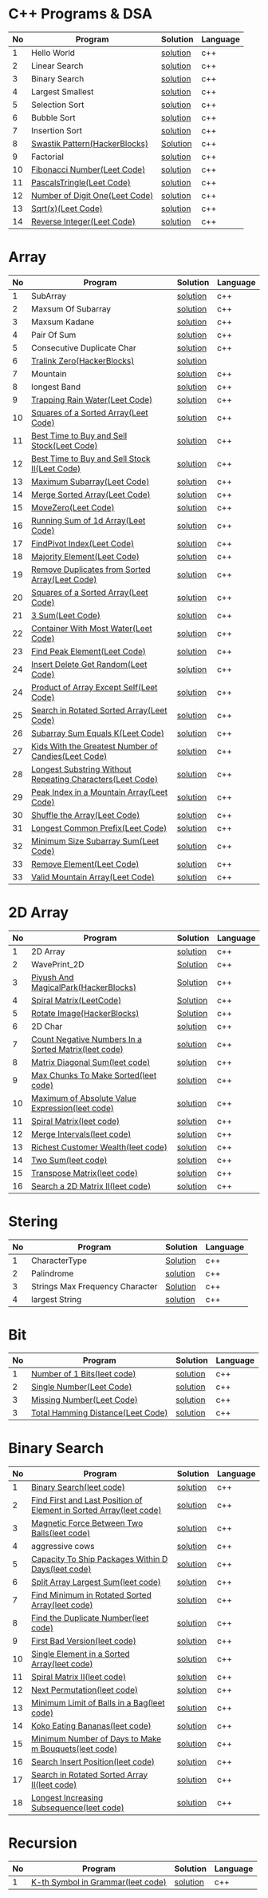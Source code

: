 # C++ Programs & DSA
 
 
No | Program | Solution | Language 
---|---------|----------|---------
1  | Hello World |[solution](https://github.com/Ashvin0740/C-Cpp-Programs/blob/main/C%2B%2B%20program/HelloWorld.cpp) | c++
2  | Linear Search |[solution](https://github.com/Ashvin0740/C-Cpp-Programs/blob/main/C%2B%2B%20program/Linear_search.cpp) | c++
3  | Binary Search |[solution](https://github.com/Ashvin0740/C-Cpp-Programs/blob/main/C%2B%2B%20program/binary_search.cpp) | c++
4  | Largest Smallest |[solution](https://github.com/Ashvin0740/C-Cpp-Programs/blob/main/C%2B%2B%20program/largest_smallest.cpp) | c++
5  | Selection Sort |[solution](https://github.com/Ashvin0740/C-Cpp-Programs/blob/main/C%2B%2B%20program/selection_sort.cpp) | c++
6  | Bubble Sort |[solution](https://github.com/Ashvin0740/C-Cpp-Programs/blob/main/C%2B%2B%20program/bubble_sort.cpp) | c++
7  | Insertion Sort |[solution](https://github.com/Ashvin0740/C-Cpp-Programs/blob/main/C%2B%2B%20program/insertion_sort.cpp) | c++
8  | [Swastik Pattern(HackerBlocks)](https://hack.codingblocks.com/app/practice/6/1055/problem) |[Solution](https://github.com/Ashvin0740/C-Cpp-Programs/blob/main/C%2B%2B%20program/insertion_sort.cpp) | c++
9  | Factorial |[solution](https://github.com/Ashvin0740/C-Cpp-Programs/blob/main/C%2B%2B%20program/Factorial.cpp) | c++
10  | [Fibonacci Number(Leet Code)](https://leetcode.com/problems/fibonacci-number/)|[solution](https://github.com/Ashvin0740/C-Cpp-Programs/blob/main/C%2B%2B%20program/FibonacciNumber.cpp) | c++
11  | [PascalsTringle(Leet Code)](https://leetcode.com/problems/pascals-triangle/)|[solution](https://github.com/Ashvin0740/C-Cpp-Programs/blob/main/C%2B%2B%20program/PascalsTringle.cpp) | c++
12  | [Number of Digit One(Leet Code)](https://leetcode.com/problems/number-of-digit-one/)|[solution](https://github.com/Ashvin0740/C-Cpp-Programs/blob/main/C%2B%2B%20program/NumberofDigitOne.cpp) | c++
13  | [Sqrt(x)(Leet Code)](https://leetcode.com/problems/sqrtx/)|[solution](https://github.com/Ashvin0740/C-Cpp-Programs/blob/main/C%2B%2B%20program/Squr_X.cpp) | c++
14  | [Reverse Integer(Leet Code)](https://leetcode.com/problems/reverse-integer/)|[solution](https://github.com/Ashvin0740/C-Cpp-Programs/blob/main/C%2B%2B%20program/Reverse_Integer.cpp) | c++
# Array

No | Program | Solution | Language 
---|---------|----------|---------
1  | SubArray |[solution](https://github.com/Ashvin0740/C-Cpp-Programs/blob/main/C%2B%2B%20program/Sunarray.cpp) | c++
2  | Maxsum Of Subarray |[solution](https://github.com/Ashvin0740/C-Cpp-Programs/blob/main/C%2B%2B%20program/Maxsum_of_sunarray.cpp) | c++
3  | Maxsum Kadane |[solution](https://github.com/Ashvin0740/C-Cpp-Programs/blob/main/C%2B%2B%20program/Maxsum_Kadane.cpp) | c++
4  | Pair Of Sum |[solution](https://github.com/Ashvin0740/C-Cpp-Programs/blob/main/C%2B%2B%20program/pairofsum.cpp) | c++
5  | Consecutive Duplicate Char |[solution](https://github.com/Ashvin0740/C-Cpp-Programs/blob/main/C%2B%2B%20program/consecutive_duplicate_char.cpp) | c++
6  | [Tralink Zero(HackerBlocks)](https://hack.codingblocks.com/app/practice/6/1041/problem) | [solution](https://github.com/Ashvin0740/C-Cpp-Programs/blob/main/C%2B%2B%20program/TrailingZeroes.cpp)
7  | Mountain |[solution](https://github.com/Ashvin0740/C-Cpp-Programs/blob/main/C%2B%2B%20program/Mountain.cpp) | c++
8  | longest Band |[solution](https://github.com/Ashvin0740/C-Cpp-Programs/blob/main/C%2B%2B%20program/longestBand.cpp) | c++
9 | [Trapping Rain Water(Leet Code)](https://leetcode.com/problems/trapping-rain-water/) |[solution](https://github.com/Ashvin0740/C-Cpp-Programs/blob/main/C%2B%2B%20program/rainsWater.cpp) | c++
10 | [ Squares of a Sorted Array(Leet Code)](https://leetcode.com/problems/squares-of-a-sorted-array/) |[solution](https://github.com/Ashvin0740/C-Cpp-Programs/blob/main/C%2B%2B%20program/sortedSquare.cpp) | c++
11 | [ Best Time to Buy and Sell Stock(Leet Code)](https://leetcode.com/problems/best-time-to-buy-and-sell-stock/) |[solution](https://github.com/Ashvin0740/C-Cpp-Programs/blob/main/C%2B%2B%20program/BestTimetoBuyandSellStock.cpp) | c++
12| [ Best Time to Buy and Sell Stock II(Leet Code)](https://leetcode.com/problems/best-time-to-buy-and-sell-stock-ii/) |[solution](https://github.com/Ashvin0740/C-Cpp-Programs/blob/main/C%2B%2B%20program/BestTimetoBuyandSellStockII.cpp) | c++
13 | [ Maximum Subarray(Leet Code)](https://leetcode.com/problems/maximum-subarray/) |[solution](https://github.com/Ashvin0740/C-Cpp-Programs/blob/main/C%2B%2B%20program/MaximumSubarray.cpp) | c++
14 | [ Merge Sorted Array(Leet Code)](https://leetcode.com/problems/merge-sorted-array/) |[solution](https://github.com/Ashvin0740/C-Cpp-Programs/blob/main/C%2B%2B%20program/MergeSortedArray.cpp) | c++
15 |[MoveZero(Leet Code)](https://leetcode.com/problems/move-zeroes/) |[solution](https://github.com/Ashvin0740/C-Cpp-Programs/blob/main/C%2B%2B%20program/MoveZero.cpp) | c++
16 |[Running Sum of 1d Array(Leet Code)](https://leetcode.com/problems/running-sum-of-1d-array/) |[solution](https://github.com/Ashvin0740/C-Cpp-Programs/blob/main/C%2B%2B%20program/RunningSumof1dArray.cpp) | c++
17 |[FindPivot Index(Leet Code)](https://leetcode.com/problems/find-pivot-index/) |[solution](https://github.com/Ashvin0740/C-Cpp-Programs/blob/main/C%2B%2B%20program/FindPivotIndex.cpp) | c++
18 |[Majority Element(Leet Code)](https://leetcode.com/problems/majority-element/) |[solution](https://github.com/Ashvin0740/C-Cpp-Programs/blob/main/C%2B%2B%20program/MajorityElement.cpp) | c++
19 |[Remove Duplicates from Sorted Array(Leet Code)](https://leetcode.com/problems/remove-duplicates-from-sorted-array/) |[solution](https://github.com/Ashvin0740/C-Cpp-Programs/blob/main/C%2B%2B%20program/RemoveDuplicatesfromSortedArray.cpp) | c++
20 |[Squares of a Sorted Array(Leet Code)](https://leetcode.com/problems/squares-of-a-sorted-array/) |[solution](https://github.com/Ashvin0740/C-Cpp-Programs/blob/main/C%2B%2B%20program/SquaresofaSortedArray.cpp) | c++
21 |[3 Sum(Leet Code)](https://leetcode.com/problems/3sum/) |[solution](https://github.com/Ashvin0740/C-Cpp-Programs/blob/main/C%2B%2B%20program/3Sum.cpp) | c++
22 |[Container With Most Water(Leet Code)](https://leetcode.com/problems/container-with-most-water/) |[solution](https://github.com/Ashvin0740/C-Cpp-Programs/blob/main/C%2B%2B%20program/ContainerWithMostWater.cpp) | c++
23 |[Find Peak Element(Leet Code)](https://leetcode.com/problems/find-peak-element/) |[solution](https://github.com/Ashvin0740/C-Cpp-Programs/blob/main/C%2B%2B%20program/FindPeakElement.cpp) | c++
24 |[Insert Delete Get Random(Leet Code)](https://leetcode.com/problems/insert-delete-getrandom-o1/) |[solution](https://github.com/Ashvin0740/C-Cpp-Programs/blob/main/C%2B%2B%20program/InsertDeleteGetRandom.cpp) | c++
24 |[Product of Array Except Self(Leet Code)](https://leetcode.com/problems/product-of-array-except-self/) |[solution](https://github.com/Ashvin0740/C-Cpp-Programs/blob/main/C%2B%2B%20program/ProductofArrayExceptSelf.cpp) | c++
25 |[Search in Rotated Sorted Array(Leet Code)](https://leetcode.com/problems/search-in-rotated-sorted-array/) |[solution](https://github.com/Ashvin0740/C-Cpp-Programs/blob/main/C%2B%2B%20program/SearchinRotatedSortedArray.cpp) | c++
26 |[Subarray Sum Equals K(Leet Code)](https://leetcode.com/problems/subarray-sum-equals-k/) |[solution](https://github.com/Ashvin0740/C-Cpp-Programs/blob/main/C%2B%2B%20program/SubarraySumEqualsK.cpp) | c++
27 |[Kids With the Greatest Number of Candies(Leet Code)](https://leetcode.com/problems/kids-with-the-greatest-number-of-candies/) |[solution](https://github.com/Ashvin0740/C-Cpp-Programs/blob/main/C%2B%2B%20program/KidsWiththeGreatestNumberofCandies.cpp) | c++
28 |[Longest Substring Without Repeating Characters(Leet Code)](https://leetcode.com/problems/longest-substring-without-repeating-characters/) |[solution](https://github.com/Ashvin0740/C-Cpp-Programs/blob/main/C%2B%2B%20program/LongestSubstringWithoutRepeatingCharacters.cpp) | c++
29 |[Peak Index in a Mountain Array(Leet Code)](https://leetcode.com/problems/peak-index-in-a-mountain-array/) |[solution](https://github.com/Ashvin0740/C-Cpp-Programs/blob/main/C%2B%2B%20program/PeakIndexinaMountainArray.cpp) | c++
30 |[Shuffle the Array(Leet Code)](https://leetcode.com/problems/shuffle-the-array/) |[solution](https://github.com/Ashvin0740/C-Cpp-Programs/blob/main/C%2B%2B%20program/ShuffletheArray.cpp) | c++
31 |[Longest Common Prefix(Leet Code)](https://leetcode.com/problems/longest-common-prefix/) |[solution](https://github.com/Ashvin0740/C-Cpp-Programs/blob/main/C%2B%2B%20program/LongestCommonPrefix.cpp) | c++
32 |[Minimum Size Subarray Sum(Leet Code)](https://leetcode.com/problems/minimum-size-subarray-sum/) |[solution](https://github.com/Ashvin0740/C-Cpp-Programs/blob/main/C%2B%2B%20program/MinimumSizeSubarraySum.cpp) | c++
33 |[Remove Element(Leet Code)](https://leetcode.com/problems/remove-element/) |[solution](https://github.com/Ashvin0740/C-Cpp-Programs/blob/main/C%2B%2B%20program/RemoveElement.cpp) | c++
33 |[Valid Mountain Array(Leet Code)](https://leetcode.com/problems/valid-mountain-array/) |[solution](https://github.com/Ashvin0740/C-Cpp-Programs/blob/main/C%2B%2B%20program/ValidMountainArray.cpp) | c++

# 2D Array

No | Program | Solution | Language 
---|---------|----------|---------
1  |2D Array |[solution](https://github.com/Ashvin0740/C-Cpp-Programs/blob/main/C%2B%2B%20program/2DArray.cpp)|c++
2  | WavePrint_2D |[Solution](https://github.com/Ashvin0740/C-Cpp-Programs/blob/main/C%2B%2B%20program/wavePrint_2D.cpp) | c++
3  | [Piyush And MagicalPark(HackerBlocks)](https://hack.codingblocks.com/app/practice/6/1051/problem) |[Solution](https://github.com/Ashvin0740/C-Cpp-Programs/blob/main/C%2B%2B%20program/piyushandMagicalPark.cpp) | c++
4  | [Spiral Matrix(LeetCode)](https://leetcode.com/problems/spiral-matrix/) |[Solution](https://github.com/Ashvin0740/C-Cpp-Programs/blob/main/C%2B%2B%20program/spiralPrint_2D.cpp) | c++
5  | [Rotate Image(HackerBlocks)](https://hack.codingblocks.com/app/practice/6/1012/problem) |[Solution](https://github.com/Ashvin0740/C-Cpp-Programs/blob/main/C%2B%2B%20program/RotateImage.cpp) | c++
6  |2D Char | [solution](https://github.com/Ashvin0740/C-Cpp-Programs/blob/main/C%2B%2B%20program/2D_char.cpp) | c++
7  |[Count Negative Numbers In a Sorted Matrix(leet code)](https://leetcode.com/problems/count-negative-numbers-in-a-sorted-matrix/) | [solution](https://github.com/Ashvin0740/C-Cpp-Programs/blob/main/C%2B%2B%20program/CountNegativeNumbersInaSortedMatrix.cpp) | c++
8  |[Matrix Diagonal Sum(leet code)](https://leetcode.com/problems/matrix-diagonal-sum/) | [solution](https://github.com/Ashvin0740/C-Cpp-Programs/blob/main/C%2B%2B%20program/MatrixDiagonalSum.cpp) | c++
9  |[Max Chunks To Make Sorted(leet code)](https://leetcode.com/problems/max-chunks-to-make-sorted/) | [solution](https://github.com/Ashvin0740/C-Cpp-Programs/blob/main/C%2B%2B%20program/MaxChunksToMakeSorted.cpp) | c++
10 |[Maximum of Absolute Value Expression(leet code)](https://leetcode.com/problems/maximum-of-absolute-value-expression/) | [solution](https://github.com/Ashvin0740/C-Cpp-Programs/blob/main/C%2B%2B%20program/MaximumofAbsoluteValueExpression.cpp) | c++
11 |[Spiral Matrix(leet code)](https://leetcode.com/problems/spiral-matrix/) | [solution](https://github.com/Ashvin0740/C-Cpp-Programs/blob/main/C%2B%2B%20program/SpiralMatrix.cpp) | c++
12 |[Merge Intervals(leet code)](https://leetcode.com/problems/merge-intervals/) | [solution](https://github.com/Ashvin0740/C-Cpp-Programs/blob/main/C%2B%2B%20program/MergeIntervals.cpp) | c++
13 |[Richest Customer Wealth(leet code)](https://leetcode.com/problems/richest-customer-wealth/) | [solution](https://github.com/Ashvin0740/C-Cpp-Programs/blob/main/C%2B%2B%20program/RichestCustomerWealth.cpp) | c++
14 |[Two Sum(leet code)](https://leetcode.com/problems/two-sum/) | [solution](https://github.com/Ashvin0740/C-Cpp-Programs/blob/main/C%2B%2B%20program/Two_Sum.cpp) | c++
15 |[Transpose Matrix(leet code)](https://leetcode.com/problems/transpose-matrix/) | [solution](https://github.com/Ashvin0740/C-Cpp-Programs/blob/main/C%2B%2B%20program/TransposeMatrix.cpp) | c++
16 |[Search a 2D Matrix II(leet code)](https://leetcode.com/problems/search-a-2d-matrix-ii/) | [solution](https://github.com/Ashvin0740/C-Cpp-Programs/blob/main/C%2B%2B%20program/Searcha2DMatrixII.cpp) | c++
# Stering


No | Program | Solution | Language 
---|---------|----------|---------
1  | CharacterType| [Solution](https://github.com/Ashvin0740/C-Cpp-Programs/blob/main/C%2B%2B%20program/CharacterType.cpp) | c++
2  | Palindrome |[solution](https://github.com/Ashvin0740/C-Cpp-Programs/blob/main/C%2B%2B%20program/palindrome.cpp) | c++
3  | Strings Max Frequency Character| [Solution](https://github.com/Ashvin0740/C-Cpp-Programs/blob/main/C%2B%2B%20program/Strings_MaxFrequencyCharacter.cpp) | c++
4  | largest String |[solution](https://github.com/Ashvin0740/C-Cpp-Programs/blob/main/C%2B%2B%20program/largestString.cpp) | c++

# Bit
No | Program | Solution | Language 
---|---------|----------|---------
1 |[Number of 1 Bits(leet code)](https://leetcode.com/problems/number-of-1-bits/) | [solution](https://github.com/Ashvin0740/C-Cpp-Programs/blob/main/C%2B%2B%20program/Numberof1Bits.cpp) | c++
2 |[Single Number(Leet Code)](https://leetcode.com/problems/single-number/) |[solution](https://github.com/Ashvin0740/C-Cpp-Programs/blob/main/C++%20program/SingleNumber.cpp) | c++
3 |[Missing Number(Leet Code)](https://leetcode.com/problems/missing-number/) |[solution](https://github.com/Ashvin0740/C-Cpp-Programs/blob/main/C%2B%2B%20program/MissingNumber.cpp) | c++
3 |[Total Hamming Distance(Leet Code)](https://leetcode.com/problems/total-hamming-distance/) |[solution](https://github.com/Ashvin0740/C-Cpp-Programs/blob/main/C%2B%2B%20program/TotalHammingDistance.cpp) | c++

# Binary Search

No | Program | Solution | Language 
---|---------|----------|---------
1 |[Binary Search(leet code)](https://leetcode.com/problems/binary-search/) | [solution](https://github.com/Ashvin0740/C-Cpp-Programs/blob/main/C%2B%2B%20program/BinarySearch.cpp) | c++
2 |[Find First and Last Position of Element in Sorted Array(leet code)](https://leetcode.com/problems/find-first-and-last-position-of-element-in-sorted-array/) | [solution](https://github.com/Ashvin0740/C-Cpp-Programs/blob/main/C%2B%2B%20program/FindFirstandLastPositionofElementinSortedArray.cpp) | c++
3 |[Magnetic Force Between Two Balls(leet code)](https://leetcode.com/problems/magnetic-force-between-two-balls/) | [solution](https://github.com/Ashvin0740/C-Cpp-Programs/blob/main/C%2B%2B%20program/MagneticForceBetweenTwoBalls.cpp) | c++
4 |aggressive cows | [solution](https://github.com/Ashvin0740/C-Cpp-Programs/blob/main/C%2B%2B%20program/Aggresive_cow.cpp) | c++
5 |[Capacity To Ship Packages Within D Days(leet code)](https://leetcode.com/problems/capacity-to-ship-packages-within-d-days/) | [solution](https://github.com/Ashvin0740/C-Cpp-Programs/blob/main/C%2B%2B%20program/CapacityToShipPackagesWithinDDays.cpp) | c++
6 |[Split Array Largest Sum(leet code)](https://leetcode.com/problems/split-array-largest-sum/) | [solution](https://github.com/Ashvin0740/C-Cpp-Programs/blob/main/C%2B%2B%20program/SplitArrayLargestSum.cpp) | c++
7 |[Find Minimum in Rotated Sorted Array(leet code)](https://leetcode.com/problems/find-minimum-in-rotated-sorted-array/) | [solution](https://github.com/Ashvin0740/C-Cpp-Programs/blob/main/C%2B%2B%20program/FindMinimuminRotatedSortedArray.cpp) | c++
8 |[Find the Duplicate Number(leet code)](https://leetcode.com/problems/find-the-duplicate-number/) | [solution](https://github.com/Ashvin0740/C-Cpp-Programs/blob/main/C%2B%2B%20program/FindtheDuplicateNumber.cpp) | c++
9 |[First Bad Version(leet code)](https://leetcode.com/problems/first-bad-version/) | [solution](https://github.com/Ashvin0740/C-Cpp-Programs/blob/main/C%2B%2B%20program/FirstBadVersion.cpp) | c++
10 |[Single Element in a Sorted Array(leet code)](https://leetcode.com/problems/single-element-in-a-sorted-array/) | [solution](https://github.com/Ashvin0740/C-Cpp-Programs/blob/main/C%2B%2B%20program/SingleElementinaSortedArray.cpp) | c++
11 |[Spiral Matrix II(leet code)](https://leetcode.com/problems/spiral-matrix-ii/) | [solution](https://github.com/Ashvin0740/C-Cpp-Programs/blob/main/C%2B%2B%20program/SpiralMatrixII.cpp) | c++
12 |[Next Permutation(leet code)](https://leetcode.com/problems/next-permutation/) | [solution](https://github.com/Ashvin0740/C-Cpp-Programs/blob/main/C%2B%2B%20program/NextPermutation.cpp) | c++
13 |[Minimum Limit of Balls in a Bag(leet code)](https://leetcode.com/problems/minimum-limit-of-balls-in-a-bag/) | [solution](https://github.com/Ashvin0740/C-Cpp-Programs/blob/main/C%2B%2B%20program/MinimumLimitofBallsinaBag.cpp) | c++
14 |[Koko Eating Bananas(leet code)](https://leetcode.com/problems/koko-eating-bananas/) | [solution](https://github.com/Ashvin0740/C-Cpp-Programs/blob/main/C%2B%2B%20program/KokoEatingBananas.cpp) | c++
15 |[Minimum Number of Days to Make m Bouquets(leet code)](https://leetcode.com/problems/minimum-number-of-days-to-make-m-bouquets/) | [solution](https://github.com/Ashvin0740/C-Cpp-Programs/blob/main/C%2B%2B%20program/MinimumNumberofDaystoMakemBouquet.cpp) | c++
16 |[Search Insert Position(leet code)](https://leetcode.com/problems/search-insert-position/) | [solution](https://github.com/Ashvin0740/C-Cpp-Programs/blob/main/C%2B%2B%20program/SearchInsertPosition.cpp) | c++
17 |[Search in Rotated Sorted Array II(leet code)](https://leetcode.com/problems/search-in-rotated-sorted-array-ii/) | [solution](https://github.com/Ashvin0740/C-Cpp-Programs/blob/main/C%2B%2B%20program/SearchinRotatedSortedArrayII.cpp) | c++
18 |[Longest Increasing Subsequence(leet code)](https://leetcode.com/problems/longest-increasing-subsequence/) | [solution](https://github.com/Ashvin0740/C-Cpp-Programs/blob/main/C%2B%2B%20program/LongestIncreasingSubsequence.cpp) | c++


# Recursion

No | Program | Solution | Language 
---|---------|----------|---------
1  |[K-th Symbol in Grammar(leet code)](https://leetcode.com/problems/k-th-symbol-in-grammar/) |[solution](https://github.com/Ashvin0740/C-Cpp-Programs/blob/main/C%2B%2B%20program/K-thSymbolinGrammar.cpp)|c++


